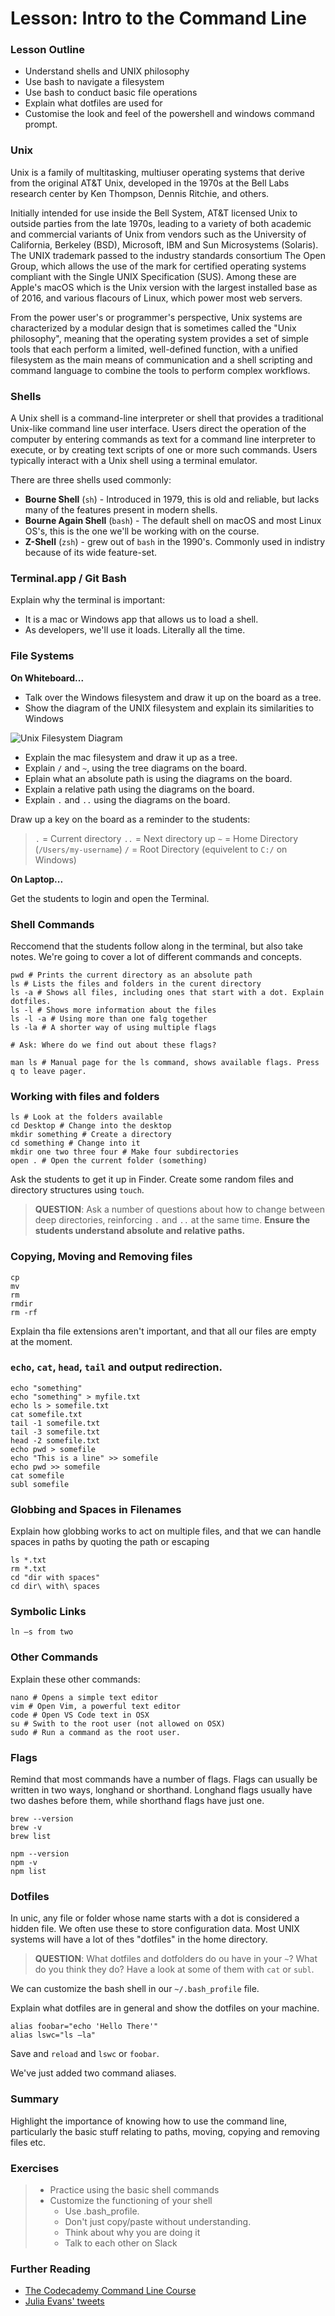 # Lesson: Intro to the Command Line

### Lesson Outline

* Understand shells and UNIX philosophy
* Use bash to navigate a filesystem
* Use bash to conduct basic file operations
* Explain what dotfiles are used for
* Customise the look and feel of the powershell and windows command prompt.

### Unix

Unix is a family of multitasking, multiuser operating systems that derive from the original AT&T Unix, developed in the 1970s at the Bell Labs research center by Ken Thompson, Dennis Ritchie, and others.

Initially intended for use inside the Bell System, AT&T licensed Unix to outside parties from the late 1970s, leading to a variety of both academic and commercial variants of Unix from vendors such as the University of California, Berkeley \(BSD\), Microsoft, IBM and Sun Microsystems \(Solaris\). The UNIX trademark passed to the industry standards consortium The Open Group, which allows the use of the mark for certified operating systems compliant with the Single UNIX Specification \(SUS\). Among these are Apple's macOS which is the Unix version with the largest installed base as of 2016, and various flacours of Linux, which power most web servers.

From the power user's or programmer's perspective, Unix systems are characterized by a modular design that is sometimes called the "Unix philosophy", meaning that the operating system provides a set of simple tools that each perform a limited, well-defined function, with a unified filesystem as the main means of communication and a shell scripting and command language to combine the tools to perform complex workflows.

### Shells

A Unix shell is a command-line interpreter or shell that provides a traditional Unix-like command line user interface. Users direct the operation of the computer by entering commands as text for a command line interpreter to execute, or by creating text scripts of one or more such commands. Users typically interact with a Unix shell using a terminal emulator.

There are three shells used commonly:

* **Bourne Shell** \(`sh`\) - Introduced in 1979, this is old and reliable, but lacks many of the features present in modern shells.
* **Bourne Again Shell** \(`bash`\) - The default shell on macOS and most Linux OS's, this is the one we'll be working with on the course.
* **Z-Shell** \(`zsh`\) - grew out of `bash` in the 1990's. Commonly used in indistry because of its wide feature-set.

### Terminal.app / Git Bash

Explain why the terminal is important:

* It is a mac or Windows app that allows us to load a shell.
* As developers, we'll use it loads. Literally all the time.

### File Systems

**On Whiteboard...**

* Talk over the Windows filesystem and draw it up on the board as a tree.
* Show the diagram of the UNIX filesystem and explain its similarities to Windows

![Unix Filesystem Diagram](assets/unixfs.png)

* Explain the mac filesystem and draw it up as a tree.
* Explain `/` and `~`, using the tree diagrams on the board.
* Eplain what an absolute path is using the diagrams on the board.
* Explain a relative path using the diagrams on the board.
* Explain `.` and `..` using the diagrams on the board.

Draw up a key on the board as a reminder to the students:

> `.` = Current directory `..` = Next directory up `~` = Home Directory \(`/Users/my-username`\) `/` = Root Directory \(equivelent to `C:/` on Windows\)

**On Laptop...**

Get the students to login and open the Terminal.

### Shell Commands

Reccomend that the students follow along in the terminal, but also take notes. We're going to cover a lot of different commands and concepts.

```text
pwd # Prints the current directory as an absolute path
ls # Lists the files and folders in the curent directory
ls -a # Shows all files, including ones that start with a dot. Explain dotfiles.
ls -l # Shows more information about the files
ls -l -a # Using more than one falg together
ls -la # A shorter way of using multiple flags

# Ask: Where do we find out about these flags?

man ls # Manual page for the ls command, shows available flags. Press q to leave pager.
```

### Working with files and folders

```text
ls # Look at the folders available
cd Desktop # Change into the desktop
mkdir something # Create a directory
cd something # Change into it
mkdir one two three four # Make four subdirectories
open . # Open the current folder (something)
```

Ask the students to get it up in Finder. Create some random files and directory structures using `touch`.

> **QUESTION**: Ask a number of questions about how to change between deep directories, reinforcing `.` and `..` at the same time. **Ensure the students understand absolute and relative paths.**

### Copying, Moving and Removing files

```text
cp
mv
rm
rmdir
rm -rf
```

Explain tha file extensions aren't important, and that all our files are empty at the moment.

### `echo`, `cat`, `head`, `tail` and output redirection.

```text
echo "something"
echo "something" > myfile.txt
echo ls > somefile.txt
cat somefile.txt
tail -1 somefile.txt
tail -3 somefile.txt
head -2 somefile.txt
echo pwd > somefile
echo "This is a line" >> somefile
echo pwd >> somefile
cat somefile
subl somefile
```

### Globbing and Spaces in Filenames

Explain how globbing works to act on multiple files, and that we can handle spaces in paths by quoting the path or escaping

```text
ls *.txt
rm *.txt
cd "dir with spaces"
cd dir\ with\ spaces
```

### Symbolic Links

```text
ln –s from two
```

### Other Commands

Explain these other commands:

```text
nano # Opens a simple text editor
vim # Open Vim, a powerful text editor
code # Open VS Code text in OSX
su # Swith to the root user (not allowed on OSX)
sudo # Run a command as the root user.
```

### Flags

Remind that most commands have a number of flags. Flags can usually be written in two ways, longhand or shorthand. Longhand flags usually have two dashes before them, while shorthand flags have just one.

```text
brew --version
brew -v
brew list

npm --version
npm -v
npm list
```

### Dotfiles

In unic, any file or folder whose name starts with a dot is considered a hidden file. We often use these to store configuration data. Most UNIX systems will have a lot of thes "dotfiles" in the home directory.

> **QUESTION**: What dotfiles and dotfolders do ou have in your `~`? What do you think they do? Have a look at some of them with `cat` or `subl`.

We can customize the bash shell in our `~/.bash_profile` file.

Explain what dotfiles are in general and show the dotfiles on your machine.

```text
alias foobar="echo 'Hello There'"
alias lswc="ls –la"
```

Save and `reload` and `lswc` or `foobar`.

We've just added two command aliases.

### Summary

Highlight the importance of knowing how to use the command line, particularly the basic stuff relating to paths, moving, copying and removing files etc.

### Exercises

> * Practice using the basic shell commands
> * Customize the functioning of your shell
>   * Use .bash\_profile.
>   * Don't just copy/paste without understanding.
>   * Think about why you are doing it
>   * Talk to each other on Slack

### Further Reading

* [The Codecademy Command Line Course](https://www.codecademy.com/learn/learn-the-command-line)
* [Julia Evans' tweets](https://twitter.com/b0rk)




